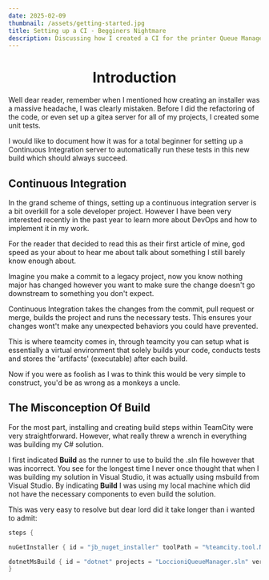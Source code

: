 ```yaml
---
date: 2025-02-09
thumbnail: /assets/getting-started.jpg
title: Setting up a CI - Begginers Nightmare
description: Discussing how I created a CI for the printer Queue Management Software
---
```


<h1 align="center">Introduction</h1>
Well dear reader, remember when I mentioned how creating an installer was a massive headache, I was clearly mistaken. Before I did the refactoring of the code, or even set up a gitea server for all of my projects, I created some unit tests.

I would like to document how it was for a total beginner for setting up a Continuous Integration server to automatically run these tests in this new build which should always succeed.

## Continuous Integration

In the grand scheme of things, setting up a continuous integration server is a bit overkill for a sole developer project. However I have been very interested recently in the past year to learn more about DevOps and how to implement it in my work.

For the reader that decided to read this as their first article of mine, god speed as your about to hear me about talk about something I still barely know enough about.

Imagine you make a commit to a legacy project, now you know nothing major has changed however you want to make sure the change doesn't go downstream to something you don't expect.

Continuous Integration takes the changes from the commit, pull request or merge, builds the project and runs the necessary tests. This ensures your changes wont't make any unexpected behaviors you could have prevented. 

This is where teamcity comes in, through teamcity you can setup what is essentially a virtual environment that solely builds your code, conducts tests and stores the 'artifacts' (executable) after each build. 

Now if you were as foolish as I was to think this would be very simple to construct, you'd be as wrong as a monkeys a uncle.

## The Misconception Of Build

For the most part, installing and creating build steps within TeamCity were very straightforward. However, what really threw a wrench in everything was building my C# solution. 

I first indicated **Build** as the runner to use to build the .sln file however that was incorrect. You see for the longest time I never once thought that when I was building my solution in Visual Studio, it was actually using msbuild from Visual Studio. By indicating **Build** I was using my local machine which did not have the necessary components to even build the solution.

This was very easy to resolve but dear lord did it take longer than i wanted to admit:
```java
steps { 

nuGetInstaller { id = "jb_nuget_installer" toolPath = "%teamcity.tool.NuGet.CommandLine.DEFAULT%" projects = "LoccioniQueueManager.sln" updatePackages = updateParams { } } 

dotnetMsBuild { id = "dotnet" projects = "LoccioniQueueManager.sln" version = DotnetMsBuildStep.MSBuildVersion.V17 configuration = "Release" args = "-restore -noLogo" sdk = "4.7 8" }
}
```


